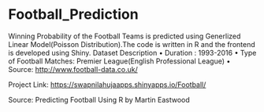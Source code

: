 # Football_Prediction

Winning Probability of the Football Teams is predicted using Generlized Linear Model(Poisson Distribution).The code is written in R
and the frontend is developed using Shiny.
Dataset Description
  •	Duration : 1993-2016
  •	Type of Football Matches:  Premier League(English Professional League)
  •	Source: http://www.football-data.co.uk/
  
Project Link: https://swapnilahujaapps.shinyapps.io/Football/
  
Source: Predicting Football Using R by Martin Eastwood
